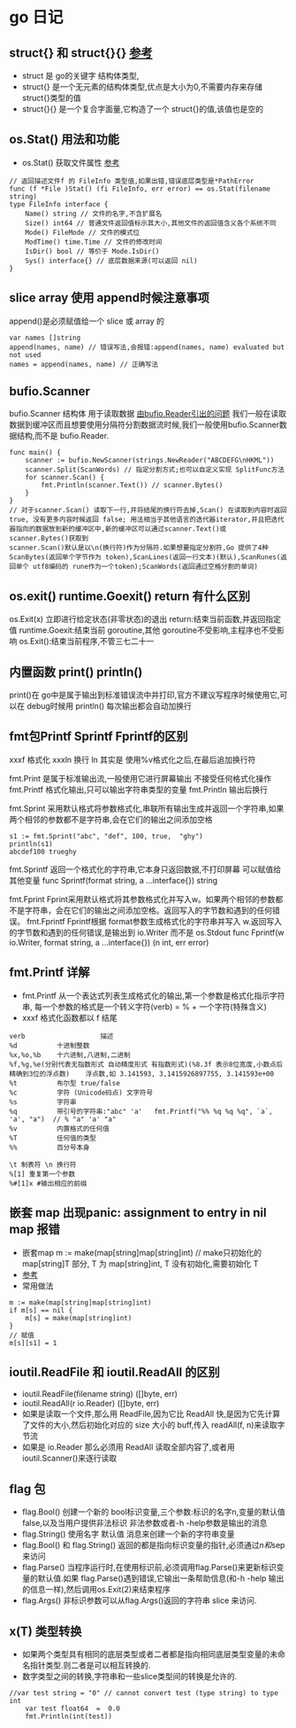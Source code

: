# go 日记
## struct{} 和 struct{}{} [参考](http://www.36nu.com/post/329)
* struct 是 go的关键字 结构体类型, 
* struct{} 是一个无元素的结构体类型,优点是大小为0,不需要内存来存储struct{}类型的值
* struct{}{} 是一个复合字面量,它构造了一个 struct{}的值,该值也是空的

## os.Stat() 用法和功能
* os.Stat() 获取文件属性 [参考](https://blog.csdn.net/weixin_43851310/article/details/87988648)

```
// 返回描述文件f 的 FileInfo 类型值,如果出错,错误底层类型是*PathError
func (f *File )Stat() (fi FileInfo, err error) == os.Stat(filename string)
type FileInfo interface {
    Name() string // 文件的名字,不含扩展名
    Size() int64 // 普通文件返回值标示其大小,其他文件的返回值含义各个系统不同
    Mode() FileMode // 文件的模式位
    ModTime() time.Time // 文件的修改时间
    IsDir() bool // 等价于 Mode.IsDir()
    Sys() interface{} // 底层数据来源(可以返回 nil)
}
```
## slice array 使用 append时候注意事项
append()是必须赋值给一个 slice 或 array 的

```
var names []string
append(names, name) // 错误写法,会报错:append(names, name) evaluated but not used
names = append(names, name) // 正确写法
```

## bufio.Scanner
bufio.Scanner 结构体 用于读取数据 [由bufio.Reader引出的问题](https://studygolang.com/articles/11436?fr=sidebar)
我们一般在读取数据到缓冲区而且想要使用分隔符分割数据流时候,我们一般使用bufio.Scanner数据结构,而不是 bufio.Reader.
```
func main() {
    scanner := bufio.NewScanner(strings.NewReader("ABCDEFG\nHKML"))
    scanner.Split(ScanWords) // 指定分割方式;也可以自定义实现 SplitFunc方法
    for scanner.Scan() {
        fmt.Println(scanner.Text()) // scanner.Bytes()
    }
}
// 对于scanner.Scan() 读取下一行,并将结尾的换行符去掉,Scan() 在读取到内容时返回true, 没有更多内容时候返回 false; 用法相当于其他语言的迭代器iterator,并且把迭代器指向的数据放到新的缓冲区中,新的缓冲区可以通过scanner.Text()或 scanner.Bytes()获取到
scanner.Scan()默认是以\n(换行符)作为分隔符.如果想要指定分割符,Go 提供了4种ScanBytes(返回单个字节作为 token),ScanLines(返回一行文本)(默认),ScanRunes(返回单个 utf8编码的 rune作为一个token);ScanWords(返回通过空格分割的单词)

```

##  os.exit() runtime.Goexit() return 有什么区别
os.Exit(x) 立即进行给定状态(非零状态)的退出
return:结束当前函数,并返回指定值
runtime.Goexit:结束当前 goroutine,其他 goroutine不受影响,主程序也不受影响
os.Exit():结束当前程序,不管三七二十一

## 内置函数 print() println()
print()在 go中是属于输出到标准错误流中并打印,官方不建议写程序时候使用它,可以在 debug时候用
println() 每次输出都会自动加换行

## fmt包Printf Sprintf Fprintf的区别
xxxf 格式化
xxxln 换行 ln 其实是 使用%v格式化之后,在最后追加换行符

fmt.Print 是属于标准输出流,一般使用它进行屏幕输出 不接受任何格式化操作
fmt.Printf 格式化输出,只可以输出字符串类型的变量
fmt.Println 输出后换行

fmt.Sprint 采用默认格式将参数格式化,串联所有输出生成并返回一个字符串,如果两个相邻的参数都不是字符串,会在它们的输出之间添加空格
```
s1 := fmt.Sprint("abc", "def", 100, true,  "ghy")
println(s1)
abcdef100 trueghy
```
fmt.Sprintf 返回一个格式化的字符串,它本身只返回数据,不打印屏幕 可以赋值给其他变量
func Sprintf(format string, a ...interface{}) string

fmt.Fprint Fprint采用默认格式将其参数格式化并写入w。如果两个相邻的参数都不是字符串，会在它们的输出之间添加空格。返回写入的字节数和遇到的任何错误。
fmt.Fprintf Fprintf根据 format参数生成格式化的字符串并写入 w.返回写入的字节数和遇到的任何错误,是输出到 io.Writer 而不是 os.Stdout
func Fprintf(w io.Writer, format string, a ...interface{}) (n int, err error)

## fmt.Printf 详解
* fmt.Printf 从一个表达式列表生成格式化的输出,第一个参数是格式化指示字符串, 每一个参数的格式是一个转义字符(verb) = % + 一个字符(特殊含义) 
* xxxf 格式化函数都以 f 结尾
```
verb                   描述
%d          十进制整数
%x,%o,%b    十六进制,八进制,二进制
%f,%g,%e(分别代表无指数形式 自动精度形式 有指数形式)(%8.3f 表示8位宽度,小数点后精确到3位的浮点数)    浮点数,如 3.141593, 3,1415926897755, 3.141593e+00
%t          布尔型 true/false
%c          字符 (Unicode码点) 文字符号
%s          字符串
%q          带引号的字符串:"abc" 'a'   fmt.Printf("%% %q %q %q", `a`, 'a', "a")  // % "a" 'a' "a"
%v          内置格式的任何值
%T          任何值的类型 
%%          百分号本身

\t 制表符 \n 换行符
%[1] 重复第一个参数
%#[1]x #输出相应的前缀
```

## 嵌套 map 出现panic: assignment to entry in nil map 报错
* 嵌套map m := make(map[string]map[string]int) // make只初始化的 map[string]T 部分, T 为 map[string]int, T 没有初始化,需要初始化 T
* [参考](https://blog.csdn.net/jason_cuijiahui/article/details/79410471)
* 常用做法

```
m := make(map[string]map[string]int)
if m[s] == nil {
    m[s] = make(map[string]int)
}
// 赋值
m[s][s1] = 1
```

## ioutil.ReadFile 和 ioutil.ReadAll 的区别
* ioutil.ReadFile(filename string) ([]byte, err)
* ioutil.ReadAll(r io.Reader) ([]byte, err)
* 如果是读取一个文件,那么用 ReadFile,因为它比 ReadAll 快,是因为它先计算了文件的大小,然后初始化对应的 size 大小的 buff,传入 readAll(f, n)来读取字节流
* 如果是 io.Reader 那么必须用 ReadAll 读取全部内容了,或者用 ioutil.Scanner()来逐行读取

## flag 包
* flag.Bool() 创建一个新的 bool标识变量,三个参数:标识的名字n,变量的默认值 false,以及当用户提供非法标识 非法参数或者-h -help参数是输出的消息
* flag.String() 使用名字 默认值 消息来创建一个新的字符串变量
* flag.Bool() 和 flag.String() 返回的都是指向标识变量的指针,必须通过*n和*sep来访问
* flag.Parse() 当程序运行时,在使用标识前,必须调用flag.Parse()来更新标识变量的默认值.如果 flag.Parse()遇到错误,它输出一条帮助信息(和-h -help 输出的信息一样),然后调用os.Exit(2)来结束程序
* flag.Args() 非标识参数可以从flag.Args()返回的字符串 slice 来访问.

## x(T) 类型转换
* 如果两个类型具有相同的底层类型或者二者都是指向相同底层类型变量的未命名指针类型.则二者是可以相互转换的.
* 数字类型之间的转换,字符串和一些slice类型间的转换是允许的.
```
//var test string = "0" // cannot convert test (type string) to type int
	var test float64  =  0.0
	fmt.Println(int(test))
```
